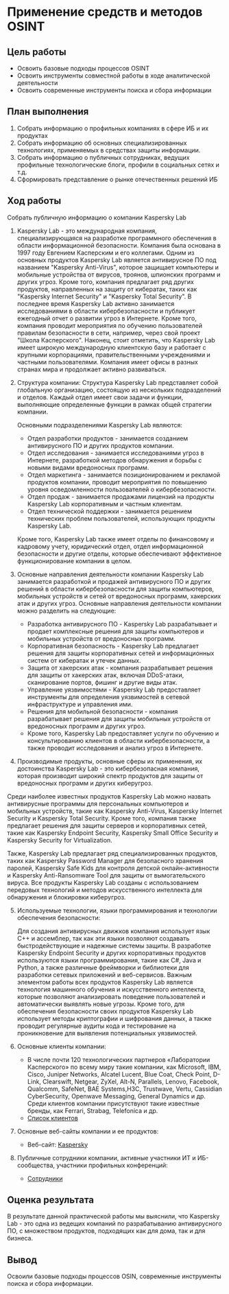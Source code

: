 # Применение средств и методов OSINT

## Цель работы
* Освоить базовые подходы процессов OSINT
* Освоить инструменты совместной работы в ходе аналитической деятельности
* Освоить современные инструменты поиска и сбора информации

## План выполнения
1. Собрать информацию о профильных компаниях в сфере ИБ и их продуктах
2. Собрать информацию об основных специализированных технологиях, применяемых в средствах защиты информации.
3. Собрать информацию о публичных сотрудниках, ведущих профильные технологические блоги, профили в социальных сетях и т.д.
4. Сформировать представление о рынке отечественных решений ИБ 

## Ход работы
Собрать публичную информацию о компании Kaspersky Lab

1. Kaspersky Lab - это международная компания, специализирующаяся на разработке программного обеспечения в области информационной безопасности. Компания была основана в 1997 году Евгением Касперским и его коллегами.
Одним из основных продуктов Kaspersky Lab является антивирусное ПО под названием "Kaspersky Anti-Virus", которое защищает компьютеры и мобильные устройства от вирусов, троянов, шпионских программ и других угроз. Кроме того, компания предлагает ряд других продуктов, направленных на защиту от кибератак, таких как "Kaspersky Internet Security" и "Kaspersky Total Security".
В последнее время Kaspersky Lab активно занимается исследованиями в области кибербезопасности и публикует ежегодный отчет о развитии угроз в Интернете. Кроме того, компания проводит мероприятия по обучению пользователей правилам безопасности в сети, например, через свой проект "Школа Касперского".
Наконец, стоит отметить, что Kaspersky Lab имеет широкую международную клиентскую базу и работает с крупными корпорациями, правительственными учреждениями и частными пользователями. Компания имеет офисы в разных странах мира и продолжает активно развиваться.

2. Структура компании:
    Структура Kaspersky Lab представляет собой глобальную организацию, состоящую из нескольких подразделений и отделов. Каждый отдел имеет свои задачи и функции, выполняющие определенные функции в рамках общей стратегии компании.

   Основными подразделениями Kaspersky Lab являются:
      * Отдел разработки продуктов - занимается созданием антивирусного ПО и других продуктов компании.
      * Отдел исследования - занимается исследованиями угроз в Интернете, разработкой методов обнаружения и борьбы с новыми видами вредоносных программ.
      * Отдел маркетинга - занимается позиционированием и рекламой продуктов компании, проводит мероприятия по повышению уровня осведомленности пользователей о кибербезопасности.
      * Отдел продаж - занимается продажами лицензий на продукты Kaspersky Lab корпоративным и частным клиентам.
      * Отдел технической поддержки - занимается решением технических проблем пользователей, использующих продукты Kaspersky Lab.

   Кроме того, Kaspersky Lab также имеет отделы по финансовому и кадровому учету, юридический отдел, отдел информационной безопасности и другие отделы, которые обеспечивают эффективное функционирование компании в целом.

3. Основные направления деятельности компании
   Kaspersky Lab занимается разработкой и продажей антивирусного ПО и других решений в области кибербезопасности для защиты компьютеров, мобильных устройств и сетей от вредоносных программ, хакерских атак и других угроз. Основные направления деятельности компании можно разделить на следующие:

   * Разработка антивирусного ПО - Kaspersky Lab разрабатывает и продает комплексные решения для защиты компьютеров и мобильных устройств от вредоносных программ.
   * Корпоративная безопасность - Kaspersky Lab предлагает решения для защиты корпоративных сетей и информационных систем от кибератак и утечек данных.
   * Защита от хакерских атак - компания разрабатывает решения для защиты от хакерских атак, включая DDoS-атаки, сканирование портов, фишинг и другие виды атак.
   * Управление уязвимостями - Kaspersky Lab предоставляет инструменты для определения уязвимостей в сетевой инфраструктуре и управления ими.
   * Решения для мобильной безопасности - компания разрабатывает решения для защиты мобильных устройств от вредоносных программ и других угроз.
   * Кроме того, Kaspersky Lab предоставляет услуги по обучению и консультированию клиентов в области кибербезопасности, а также проводит исследования и анализ угроз в Интернете.

 4.  Производимые продукты, основные сферы их применения, их достоинства
   Kaspersky Lab - это кибербезопасная компания, которая производит широкий спектр продуктов для защиты от вредоносных программ и других киберугроз.

   Среди наиболее известных продуктов Kaspersky Lab можно назвать антивирусные программы для персональных компьютеров и мобильных устройств, такие как Kaspersky Anti-Virus, Kaspersky Internet Security и Kaspersky Total Security. Кроме того, компания также предлагает решения для защиты серверов и корпоративных сетей, такие как Kaspersky Endpoint Security, Kaspersky Small Office Security и Kaspersky Security for Virtualization.

   Также, Kaspersky Lab предлагает ряд специализированных продуктов, таких как Kaspersky Password Manager для безопасного хранения паролей, Kaspersky Safe Kids для контроля детской онлайн-активности и Kaspersky Anti-Ransomware Tool для защиты от вымогательского вируса. Все продукты Kaspersky Lab созданы с использованием передовых технологий и методов искусственного интеллекта для обнаружения и блокировки киберугроз.

5. Используемые технологии, языки программирования и технологии обеспечения безопасности:
   
   Для создания антивирусных движков компания использует язык C++ и ассемблер, так как эти языки позволяют создавать быстродействующие и надежные системы защиты.
   В разработке Kaspersky Endpoint Security и других корпоративных продуктов используются языки программирования, такие как С#, Java и Python, а также различные фреймворки и библиотеки для разработки сетевых приложений и веб-сервисов.
   Важным элементом работы всех продуктов Kaspersky Lab является технология машинного обучения и искусственного интеллекта, которые позволяют анализировать поведение пользователей и автоматически выявлять новые угрозы.
   Кроме того, для обеспечения безопасности своих продуктов Kaspersky Lab использует методы криптографии и шифрования данных, а также проводит регулярные аудиты кода и тестирование на проникновение для выявления потенциальных уязвимостей. 

6. Основные клиенты компании:
     * В числе почти 120 технологических партнеров «Лаборатории Касперского» по всему миру такие компании, как Microsoft, IBM, Cisco, Juniper Networks, Alcatel Lucent, Blue Coat, Check Point, D-Link, Clearswift, Netgear, ZyXel, Alt-N, Parallels, Lenovo, Facebook, Qualcomm, SafeNet, BAE Systems,H3C, Trustwave, Vertu, Cassidian CyberSecurity, Openwave Messaging, General Dynamics и др. Среди клиентов компании присутствуют такие известные бренды, как Ferrari, Strabag, Telefonica и др.
     * [Список клиентов](https://www.kaspersky.ru/partners)

7. Основные веб-сайты компании и ее продуктов:
   + Веб-сайт: [Kaspersky](https://www.kaspersky.ru/)
8. Публичные сотрудники компании, активные участники ИТ и ИБ-сообщества, участники профильных конференций:
   + [Сотрудники](https://www.kaspersky.ru/about/team)
## Оценка результата
В результате данной практической работы мы выяснили, что Kaspersky Lab - это одна из ведещих компаний по разрабатыванию антивирусного ПО, с множеством продуктов, подходящих как для дома, так и для бизнеса.
## Вывод
Освоили базовые подходы процессов OSIN, современные инструменты поиска и сбора информации.
